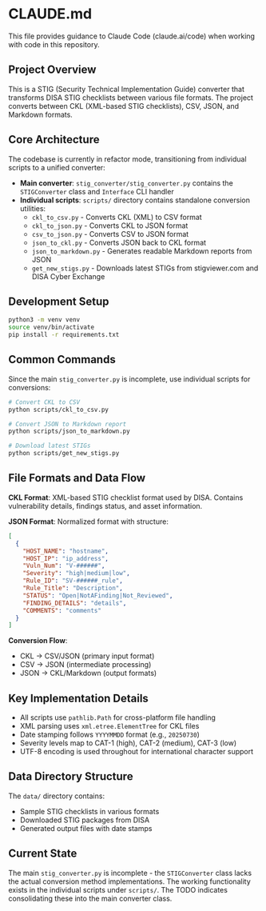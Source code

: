 # CLAUDE.md

This file provides guidance to Claude Code (claude.ai/code) when working with code in this repository.

## Project Overview

This is a STIG (Security Technical Implementation Guide) converter that transforms DISA STIG checklists between various file formats. The project converts between CKL (XML-based STIG checklists), CSV, JSON, and Markdown formats.

## Core Architecture

The codebase is currently in refactor mode, transitioning from individual scripts to a unified converter:

- **Main converter**: `stig_converter/stig_converter.py` contains the `STIGConverter` class and `Interface` CLI handler
- **Individual scripts**: `scripts/` directory contains standalone conversion utilities:
  - `ckl_to_csv.py` - Converts CKL (XML) to CSV format
  - `ckl_to_json.py` - Converts CKL to JSON format  
  - `csv_to_json.py` - Converts CSV to JSON format
  - `json_to_ckl.py` - Converts JSON back to CKL format
  - `json_to_markdown.py` - Generates readable Markdown reports from JSON
  - `get_new_stigs.py` - Downloads latest STIGs from stigviewer.com and DISA Cyber Exchange

## Development Setup

```bash
python3 -m venv venv
source venv/bin/activate
pip install -r requirements.txt
```

## Common Commands

Since the main `stig_converter.py` is incomplete, use individual scripts for conversions:

```bash
# Convert CKL to CSV
python scripts/ckl_to_csv.py

# Convert JSON to Markdown report
python scripts/json_to_markdown.py

# Download latest STIGs
python scripts/get_new_stigs.py
```

## File Formats and Data Flow

**CKL Format**: XML-based STIG checklist format used by DISA. Contains vulnerability details, findings status, and asset information.

**JSON Format**: Normalized format with structure:
```json
[
  {
    "HOST_NAME": "hostname",
    "HOST_IP": "ip_address", 
    "Vuln_Num": "V-######",
    "Severity": "high|medium|low",
    "Rule_ID": "SV-######_rule",
    "Rule_Title": "Description",
    "STATUS": "Open|NotAFinding|Not_Reviewed",
    "FINDING_DETAILS": "details",
    "COMMENTS": "comments"
  }
]
```

**Conversion Flow**:
- CKL → CSV/JSON (primary input format)
- CSV → JSON (intermediate processing)
- JSON → CKL/Markdown (output formats)

## Key Implementation Details

- All scripts use `pathlib.Path` for cross-platform file handling
- XML parsing uses `xml.etree.ElementTree` for CKL files
- Date stamping follows `YYYYMMDD` format (e.g., `20250730`)
- Severity levels map to CAT-1 (high), CAT-2 (medium), CAT-3 (low)
- UTF-8 encoding is used throughout for international character support

## Data Directory Structure

The `data/` directory contains:
- Sample STIG checklists in various formats
- Downloaded STIG packages from DISA
- Generated output files with date stamps

## Current State

The main `stig_converter.py` is incomplete - the `STIGConverter` class lacks the actual conversion method implementations. The working functionality exists in the individual scripts under `scripts/`. The TODO indicates consolidating these into the main converter class.